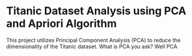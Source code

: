 # Titanic Dataset Analysis using PCA and Apriori Algorithm
This project utilizes Principal Component Analysis (PCA) to reduce the dimensionality of the Titanic dataset. 
What is PCA you ask? 
Well PCA
